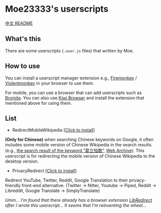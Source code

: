 # Moe23333's userscripts

[中文 README](/README-zh_CN.md)

## What's this

There are some userscripts (`.user.js` files) that written by Moe.

## How to use

You can install a userscript manager extension e.g., [Firemonkey](https://addons.mozilla.org/firefox/addon/firemonkey) / [Violentmonkey](https://violentmonkey.github.io) in your browser to use them.

For mobile, you can use a browser that can add userscripts such as [Bromite](https://github.com/bromite/bromite). You can also use [Kiwi Browser](https://github.com/kiwibrowser/src.next) and install the extension that mentioned above for using them.

## List

- RedirectMobileWikipedia  [[Click to install](https://raw.githubusercontent.com/Moe23333/userscripts/master/redirect_mobile_wikipedia.user.js)]

**(Only for Chinese)** when searching Chinese keywords on Google, it often includes some mobile version of Chinese Wikipedia in the search results. (e.g., [the search result of the keyword “葛立恒数”](https://www.google.com/search?q=%E8%91%9B%E7%AB%8B%E6%81%92%E6%95%B0), [Web Archive](https://web.archive.org/web/20221205085332/https://www.google.com/search?q=%E8%91%9B%E7%AB%8B%E6%81%92%E6%95%B0)). This userscript is for redirecting the mobile version of Chinese Wikipedia to the desktop version.

- PrivacyRedirect [[Click to install](https://raw.githubusercontent.com/Moe23333/userscripts/main/privacy_redirect.user.js)]

Redirect YouTube, Twitter, Reddit, Google Translation to their privacy-friendly front-end alternative. (Twitter -> Nitter, Youtube -> Piped, Reddit -> Libreddit, Google Translate -> SimplyTranslate)

_Umm... I'm found that there already has a browser extension [LibRedirect](https://github.com/libredirect/libredirect) after I wrote this userscript... It seems that I'm reinventing the wheel..._
